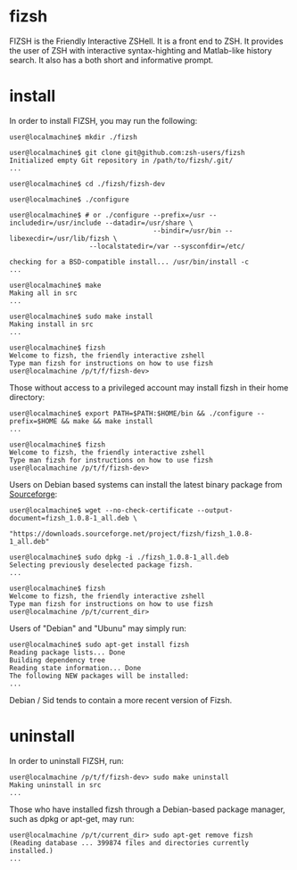 fizsh
=====

FIZSH is the Friendly Interactive ZSHell. It is a front end to ZSH. It provides the user of ZSH with interactive syntax-highting and Matlab-like history search. It also has a both short and informative prompt.


install
=======

In order to install FIZSH, you may run the following: 

    user@localmachine$ mkdir ./fizsh 

    user@localmachine$ git clone git@github.com:zsh-users/fizsh
    Initialized empty Git repository in /path/to/fizsh/.git/
    ...

    user@localmachine$ cd ./fizsh/fizsh-dev

    user@localmachine$ ./configure 

    user@localmachine$ # or ./configure --prefix=/usr --includedir=/usr/include --datadir=/usr/share \
                                        --bindir=/usr/bin --libexecdir=/usr/lib/fizsh \
				        --localstatedir=/var --sysconfdir=/etc/
						    
    checking for a BSD-compatible install... /usr/bin/install -c
    ...

    user@localmachine$ make
    Making all in src
    ...

    user@localmachine$ sudo make install
    Making install in src
    ...

    user@localmachine$ fizsh     
    Welcome to fizsh, the friendly interactive zshell
    Type man fizsh for instructions on how to use fizsh
    user@localmachine /p/t/f/fizsh-dev> 


Those without access to a privileged account may install fizsh in their home directory:

    user@localmachine$ export PATH=$PATH:$HOME/bin && ./configure --prefix=$HOME && make && make install
    ...

    user@localmachine$ fizsh     
    Welcome to fizsh, the friendly interactive zshell
    Type man fizsh for instructions on how to use fizsh
    user@localmachine /p/t/f/fizsh-dev> 


Users on Debian based systems can install the latest binary package from [Sourceforge][1]: 

    user@localmachine$ wget --no-check-certificate --output-document=fizsh_1.0.8-1_all.deb \ 
                           "https://downloads.sourceforge.net/project/fizsh/fizsh_1.0.8-1_all.deb"

    user@localmachine$ sudo dpkg -i ./fizsh_1.0.8-1_all.deb
    Selecting previously deselected package fizsh.
    ...

    user@localmachine$ fizsh
    Welcome to fizsh, the friendly interactive zshell
    Type man fizsh for instructions on how to use fizsh
    user@localmachine /p/t/current_dir> 


Users of "Debian" and "Ubunu" may simply run: 

    user@localmachine$ sudo apt-get install fizsh
    Reading package lists... Done
    Building dependency tree
    Reading state information... Done
    The following NEW packages will be installed:
    ...


Debian / Sid tends to contain a more recent version of Fizsh.

uninstall
=========

In order to uninstall FIZSH, run:

    user@localmachine /p/t/f/fizsh-dev> sudo make uninstall
    Making uninstall in src
    ...


Those who have installed fizsh through a Debian-based package manager, such as dpkg or apt-get, may run:

    user@localmachine /p/t/current_dir> sudo apt-get remove fizsh
    (Reading database ... 399874 files and directories currently installed.)
    ...


[1]: http://sourceforge.net/projects/fizsh
